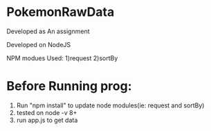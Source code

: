 # PokemonRawData
Developed as An assignment

Developed on NodeJS

NPM modues Used:
1)request
2)sortBy

# Before Running prog:
1) Run "npm install" to update node modules(ie: request and sortBy)
2) tested on node -v 8+
3) run app.js to get data
